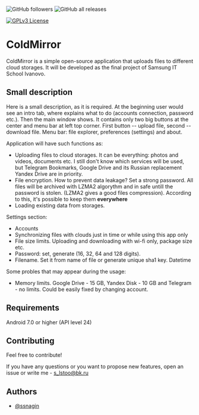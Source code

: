 
![GitHub followers](https://img.shields.io/github/followers/ssnagin?label=Subscribe&style=for-the-badge) ![GitHub all releases](https://img.shields.io/github/downloads/ssnagin/ColdMirror/total?style=for-the-badge)

[![GPLv3 License](https://img.shields.io/badge/License-GPL%20v3-yellow.svg)](https://opensource.org/licenses/)

# ColdMirror

ColdMirror is a simple open-source application that uploads files to different cloud storages.
It will be developed as the final project of Samsung IT School Ivanovo.

## Small description

Here is a small description, as it is required. At the beginning user would see an intro tab, where explains what to do (accounts connection, password etc.). Then the main window shows. It contains only two big buttons at the center and menu bar at left top corner. First button -- upload file, second -- download file. Menu bar: file explorer, preferences (settings) and about.


Application will have such functions as:

- Uploading files to cloud storages. It can be everything: photos and videos, documents etc. I still don't know which services will be used, but Telegram Bookmarks, Google Drive and its Russian replacement Yandex Drive are in priority.
- File encryption. How to prevent data leakage? Set a strong password. All files will be archived with LZMA2 algorythm and in safe untill the password is stolen. (LZMA2 gives a good files compression). According to this, it's possible to keep them **everywhere** 
- Loading existing data from storages.

Settings section:
- Accounts
- Synchronizing files with clouds just in time or while using this app only
- File size limits. Uploading and downloading with wi-fi only, package size etc.
- Password: set, generate (16, 32, 64 and 128 digits).
- Filename. Set it from name of file or generate unique sha1 key. Datetime

Some probles that may appear during the usage:

- Memory limits. Google Drive - 15 GB, Yandex Disk - 10 GB and Telegram - no limits. Could be easily fixed by changing account.

## Requirements

Android 7.0 or higher (API level 24)
## Contributing

Feel free to contribute!

If you have any questions or you want to propose new features, open an issue or write me - s_lstoo@bk.ru

## Authors

- [@ssnagin](https://www.github.com/ssnagin)